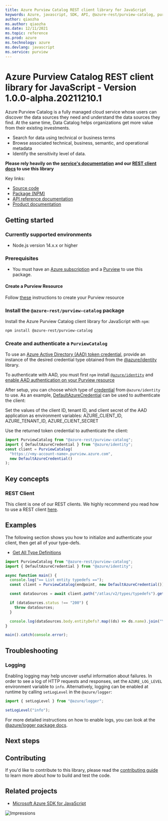 ```yaml
---
title: Azure Purview Catalog REST client library for JavaScript
keywords: Azure, javascript, SDK, API, @azure-rest/purview-catalog, purview
author: qiaozha
ms.author: qiaozha
ms.date: 12/11/2021
ms.topic: reference
ms.prod: azure
ms.technology: azure
ms.devlang: javascript
ms.service: purview
---
```

# Azure Purview Catalog REST client library for JavaScript - Version 1.0.0-alpha.20211210.1 


Azure Purview Catalog is a fully managed cloud service whose users can discover the data sources they need and understand the data sources they find. At the same time, Data Catalog helps organizations get more value from their existing investments.

- Search for data using technical or business terms
- Browse associated technical, business, semantic, and operational metadata
- Identify the sensitivity level of data.

**Please rely heavily on the [service's documentation][catalog_product_documentation] and our [REST client docs][rest_client] to use this library**

Key links:
- [Source code][source_code]
- [Package (NPM)][catalog_npm]
- [API reference documentation][catalog_ref_docs]
- [Product documentation][catalog_product_documentation]

## Getting started

### Currently supported environments

- Node.js version 14.x.x or higher

### Prerequisites

- You must have an [Azure subscription][azure_subscription] and a [Purview][purview_resource] to use this package.

#### Create a Purview Resource

Follow [these][purview_resource] instructions to create your Purview resource

### Install the `@azure-rest/purview-catalog` package

Install the Azure Purview Catalog client library for JavaScript with `npm`:

```bash
npm install @azure-rest/purview-catalog
```

### Create and authenticate a `PurviewCatalog`

To use an [Azure Active Directory (AAD) token credential][authenticate_with_token],
provide an instance of the desired credential type obtained from the
[@azure/identity][azure_identity_credentials] library.

To authenticate with AAD, you must first `npm` install [`@azure/identity`][azure_identity_npm] and
[enable AAD authentication on your Purview resource][enable_aad]

After setup, you can choose which type of [credential][azure_identity_credentials] from `@azure/identity` to use.
As an example, [DefaultAzureCredential][default_azure_credential]
can be used to authenticate the client:

Set the values of the client ID, tenant ID, and client secret of the AAD application as environment variables:
AZURE_CLIENT_ID, AZURE_TENANT_ID, AZURE_CLIENT_SECRET

Use the returned token credential to authenticate the client:

```typescript
import PurviewCatalog from "@azure-rest/purview-catalog";
import { DefaultAzureCredential } from "@azure/identity";
const client = PurviewCatalog(
  "https://<my-account-name>.purview.azure.com",
  new DefaultAzureCredential()
);
```

## Key concepts

### REST Client

This client is one of our REST clients. We highly recommend you read how to use a REST client [here][rest_client].

## Examples

The following section shows you how to initialize and authenticate your client, then get all of your type-defs.

- [Get All Type Definitions](#get-all-type-definitions "Get All Type Definitions")

```typescript
import PurviewCatalog from "@azure-rest/purview-catalog";
import { DefaultAzureCredential } from "@azure/identity";

async function main() {
  console.log("== List entity typedefs ==");
  const client = PurviewCatalog(endpoint, new DefaultAzureCredential());

  const dataSources = await client.path("/atlas/v2/types/typedefs").get();

  if (dataSources.status !== "200") {
    throw dataSources;
  }

  console.log(dataSources.body.entityDefs?.map((ds) => ds.name).join("\n"));
}

main().catch(console.error);
```

## Troubleshooting

### Logging

Enabling logging may help uncover useful information about failures. In order to see a log of HTTP requests and responses, set the `AZURE_LOG_LEVEL` environment variable to `info`. Alternatively, logging can be enabled at runtime by calling `setLogLevel` in the `@azure/logger`:

```javascript
import { setLogLevel } from "@azure/logger";

setLogLevel("info");
```

For more detailed instructions on how to enable logs, you can look at the [@azure/logger package docs](https://github.com/Azure/azure-sdk-for-js/tree/main/sdk/core/logger).

## Next steps

## Contributing

If you'd like to contribute to this library, please read the [contributing guide](https://github.com/Azure/azure-sdk-for-js/blob/main/CONTRIBUTING.md) to learn more about how to build and test the code.

## Related projects

- [Microsoft Azure SDK for JavaScript](https://github.com/Azure/azure-sdk-for-js)

![Impressions](https://azure-sdk-impressions.azurewebsites.net/api/impressions/azure-sdk-for-js%2Fsdk%2Fpurview%2Fpurview-catalog-rest%2FREADME.png)

[catalog_product_documentation]: https://azure.microsoft.com/services/purview/
[rest_client]: https://github.com/Azure/azure-sdk-for-js/blob/main/documentation/rest-clients.md
[source_code]: https://github.com/Azure/azure-sdk-for-js/tree/main/sdk/purview/purview-catalog-rest
[catalog_npm]: https://www.npmjs.com/org/azure-rest
[catalog_ref_docs]: https://azure.github.io/azure-sdk-for-js
[azure_subscription]: https://azure.microsoft.com/free/
[purview_resource]: https://docs.microsoft.com/azure/purview/create-catalog-portal
[authenticate_with_token]: https://docs.microsoft.com/azure/cognitive-services/authentication?tabs=powershell#authenticate-with-an-authentication-token
[azure_identity_credentials]: https://github.com/Azure/azure-sdk-for-js/tree/main/sdk/identity/identity#credentials
[azure_identity_npm]: https://www.npmjs.com/package/@azure/identity
[enable_aad]: https://docs.microsoft.com/azure/purview/create-catalog-portal#add-a-security-principal-to-a-data-plane-role
[default_azure_credential]: https://github.com/Azure/azure-sdk-for-js/tree/main/sdk/identity/identity#defaultazurecredential

